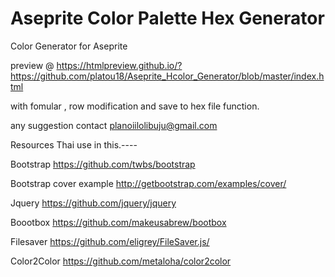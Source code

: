 # Aseprite Color Palette Hex Generator
Color Generator for Aseprite 

preview @ https://htmlpreview.github.io/?https://github.com/platou18/Aseprite_Hcolor_Generator/blob/master/index.html

with fomular , row modification and save to hex file function.

any suggestion contact planoiilolibuju@gmail.com

Resources Thai use in this.----

Bootstrap https://github.com/twbs/bootstrap

Bootstrap cover example http://getbootstrap.com/examples/cover/

Jquery https://github.com/jquery/jquery

Boootbox https://github.com/makeusabrew/bootbox

Filesaver https://github.com/eligrey/FileSaver.js/

Color2Color https://github.com/metaloha/color2color

